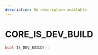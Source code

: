 ```yaml
---
description: No description available 
---
```


# CORE\_IS_DEV_BUILD

```cpp
bool IS_DEV_BUILD();
```